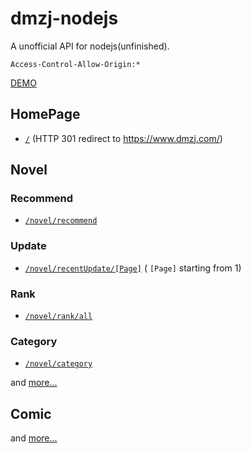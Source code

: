 dmzj-nodejs
===
A unofficial API for nodejs(unfinished).

`Access-Control-Allow-Origin:*`

[DEMO](https://dmzj.herokuapp.com/)

## HomePage
- [`/`](https://dmzj.herokuapp.com/) (HTTP 301 redirect to https://www.dmzj.com/)


## Novel
### Recommend
- [`/novel/recommend`](https://dmzj.herokuapp.com/novel/recommend)
### Update
- [`/novel/recentUpdate/[Page]`](https://dmzj.herokuapp.com/novel/recentUpdate/1) ( `[Page]` starting from 1)
### Rank
- [`/novel/rank/all`](https://dmzj.herokuapp.com/novel/rank/all)
### Category
- [`/novel/category`](https://dmzj.herokuapp.com/novel/category)

and [more...](app.js)

## Comic

and [more...](app.js)